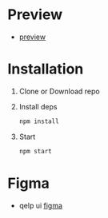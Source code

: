 # Preview
- [preview](https://qelp.vercel.app/)
# Installation

1. Clone or Download repo
2. Install deps

   ```js
   npm install
   ```

3. Start

   ```js
   npm start
   ```

# Figma
-  qelp ui
[figma](https://www.figma.com/file/l2TnKtK9G7NA2dg5gGnqnF/Untitled?type=design&node-id=0%3A1&mode=design&t=y1pMdpOvjIYr1e9q-1)
